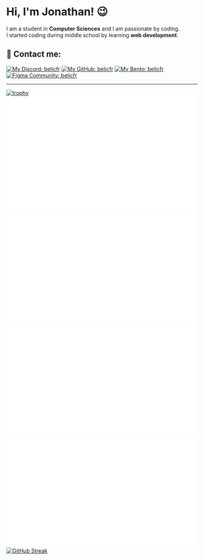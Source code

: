 # Hi, I'm Jonathan! 😉
I am a student in **Computer Sciences** and I am passionate by coding.\
I started coding during middle school by learning **web development**.

## 📱 Contact me:

[![My Discord: belicfr](https://img.shields.io/badge/belicfr-%235562EB.svg?style=for-the-badge&logo=discord&logoColor=white)](https://discordapp.com/users/705544259742466091)
[![My GitHub: belicfr](https://img.shields.io/badge/belicfr-black.svg?style=for-the-badge&logo=github&logoColor=white)](https://github.com/belicfr)
[![My Bento: belicfr](https://img.shields.io/badge/belicfr-white.svg?style=for-the-badge&logo=bento&logoColor=black)](https://bento.me/belicfr)
[![Figma Community: belicfr](https://img.shields.io/badge/belicfr-black.svg?style=for-the-badge&logo=figma&logoColor=pink)](https://www.figma.com/@belicfr)

---------

[![trophy](https://github-profile-trophy.vercel.app/?username=belicfr)](https://github.com/ryo-ma/github-profile-trophy)
![](https://raw.githubusercontent.com/belicfr/github-stats/master/generated/overview.svg#gh-dark-mode-only)
![](https://raw.githubusercontent.com/belicfr/github-stats/master/generated/overview.svg#gh-light-mode-only)
![](https://raw.githubusercontent.com/belicfr/github-stats/master/generated/languages.svg#gh-dark-mode-only)
![](https://raw.githubusercontent.com/belicfr/github-stats/master/generated/languages.svg#gh-light-mode-only)
[![GitHub Streak](https://streak-stats.demolab.com?user=belicfr&theme=swift&hide_border=true)](https://git.io/streak-stats)
